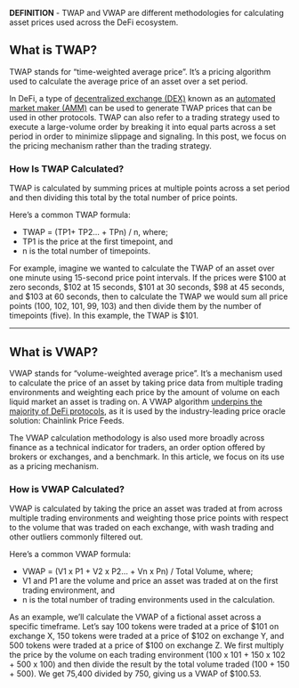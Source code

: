**DEFINITION** - TWAP and VWAP are different methodologies for calculating asset prices used across the DeFi ecosystem.

## What is TWAP?

TWAP stands for “time-weighted average price”. It’s a pricing algorithm used to calculate the average price of an asset over a set period.

In DeFi, a type of [decentralized exchange (DEX)](https://chain.link/education-hub/what-is-decentralized-exchange-dex) known as an [automated market maker (AMM)](https://chain.link/education-hub/what-is-an-automated-market-maker-amm) can be used to generate TWAP prices that can be used in other protocols. TWAP can also refer to a trading strategy used to execute a large-volume order by breaking it into equal parts across a set period in order to minimize slippage and signaling. In this post, we focus on the pricing mechanism rather than the trading strategy.

### How Is TWAP Calculated?

TWAP is calculated by summing prices at multiple points across a set period and then dividing this total by the total number of price points.

Here’s a common TWAP formula:

- TWAP = (TP1+ TP2… + TPn) / n, where;
- TP1 is the price at the first timepoint, and
- n is the total number of timepoints.

For example, imagine we wanted to calculate the TWAP of an asset over one minute using 15-second price point intervals. If the prices were $100 at zero seconds, $102 at 15 seconds, $101 at 30 seconds, $98 at 45 seconds, and $103 at 60 seconds, then to calculate the TWAP we would sum all price points (100, 102, 101, 99, 103) and then divide them by the number of timepoints (five). In this example, the TWAP is $101.
****
## What is VWAP?

VWAP stands for “volume-weighted average price”. It’s a mechanism used to calculate the price of an asset by taking price data from multiple trading environments and weighting each price by the amount of volume on each liquid market an asset is trading on. A VWAP algorithm [underpins the majority of DeFi protocols](https://blog.chain.link/chainlink-price-feeds-secure-defi/), as it is used by the industry-leading price oracle solution: Chainlink Price Feeds.

The VWAP calculation methodology is also used more broadly across finance as a technical indicator for traders, an order option offered by brokers or exchanges, and a benchmark. In this article, we focus on its use as a pricing mechanism.

### How is VWAP Calculated?

VWAP is calculated by taking the price an asset was traded at from across multiple trading environments and weighting those price points with respect to the volume that was traded on each exchange, with wash trading and other outliers commonly filtered out.

Here’s a common VWAP formula:

- VWAP = (V1 x P1 + V2 x P2… + Vn x Pn) / Total Volume, where;
- V1 and P1 are the volume and price an asset was traded at on the first trading environment, and
- n is the total number of trading environments used in the calculation.

As an example, we’ll calculate the VWAP of a fictional asset across a specific timeframe. Let’s say 100 tokens were traded at a price of $101 on exchange X, 150 tokens were traded at a price of $102 on exchange Y, and 500 tokens were traded at a price of $100 on exchange Z. We first multiply the price by the volume on each trading environment (100 x 101 + 150 x 102 + 500 x 100) and then divide the result by the total volume traded (100 + 150 + 500). We get 75,400 divided by 750, giving us a VWAP of $100.53.